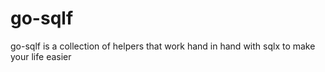 # go-sqlf
go-sqlf is a collection of helpers that work hand in hand with sqlx to make your life easier


